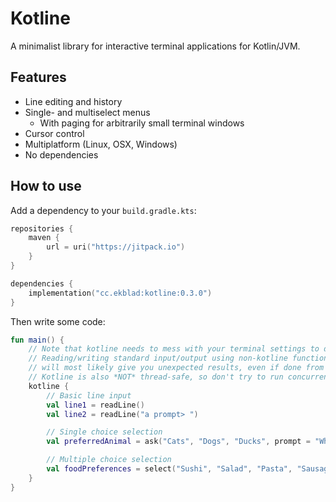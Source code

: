 # Kotline
A minimalist library for interactive terminal applications for Kotlin/JVM.

## Features
- Line editing and history
- Single- and multiselect menus
  - With paging for arbitrarily small terminal windows
- Cursor control
- Multiplatform (Linux, OSX, Windows)
- No dependencies

## How to use

Add a dependency to your `build.gradle.kts`:

```kotlin
repositories {
    maven {
        url = uri("https://jitpack.io")
    }
}

dependencies {
    implementation("cc.ekblad:kotline:0.3.0")
}
```

Then write some code:

```kotlin
fun main() {
    // Note that kotline needs to mess with your terminal settings to do its magic.
    // Reading/writing standard input/output using non-kotline functions while a kotline block is executing
    // will most likely give you unexpected results, even if done from within the kotline block.
    // Kotline is also *NOT* thread-safe, so don't try to run concurrent kotline blocks.
    kotline {
        // Basic line input
        val line1 = readLine()
        val line2 = readLine("a prompt> ")

        // Single choice selection
        val preferredAnimal = ask("Cats", "Dogs", "Ducks", prompt = "Which do you prefer?")

        // Multiple choice selection
        val foodPreferences = select("Sushi", "Salad", "Pasta", "Sausage", prompt = "Select any foods you like")
    }
}
```
